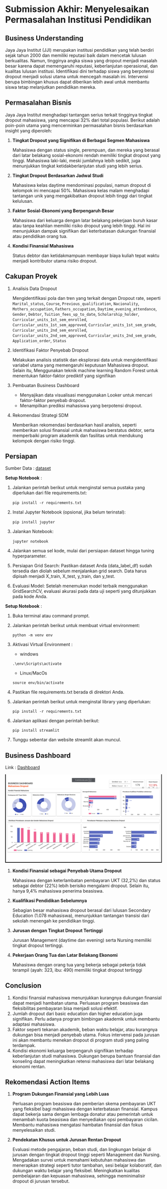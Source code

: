 # **Submission Akhir: Menyelesaikan Permasalahan Institusi Pendidikan**

## **Business Understanding**
Jaya Jaya Institut (JJI) merupakan institusi pendidikan yang telah berdiri sejak tahun 2000 dan memiliki reputasi baik dalam mencetak lulusan berkualitas. Namun, tingginya angka siswa yang dropout menjadi masalah besar karena dapat memengaruhi reputasi, keberlanjutan operasional, dan kualitas lulusan institusi. Identifikasi dini terhadap siswa yang berpotensi dropout menjadi solusi utama untuk mencegah masalah ini. Intervensi berupa bimbingan khusus dapat diberikan lebih awal untuk membantu siswa tetap melanjutkan pendidikan mereka.

## **Permasalahan Bisnis**
Jaya Jaya Institut menghadapi tantangan serius terkait tingginya tingkat dropout mahasiswa, yang mencapai 32% dari total populasi. Berikut adalah poin-poin utama yang mencerminkan permasalahan bisnis berdasarkan insight yang diperoleh:

1. **Tingkat Dropout yang Signifikan di Berbagai Segmen Mahasiswa**

    Mahasiswa dengan status single, perempuan, dan mereka yang berasal dari latar belakang sosial-ekonomi rendah memiliki tingkat dropout yang tinggi. Mahasiswa laki-laki, meski jumlahnya lebih sedikit, juga menunjukkan tingkat ketidakberlanjutan studi yang lebih serius.

2. **Tingkat Dropout Berdasarkan Jadwal Studi**

    Mahasiswa kelas daytime mendominasi populasi, namun dropout di kelompok ini mencapai 50%. Mahasiswa kelas malam menghadapi tantangan unik yang mengakibatkan dropout lebih tinggi dari tingkat kelulusan.

3. **Faktor Sosial-Ekonomi yang Berpengaruh Besar**

    Mahasiswa dari keluarga dengan latar belakang pekerjaan buruh kasar atau tanpa keahlian memiliki risiko dropout yang lebih tinggi. Hal ini menunjukkan dampak signifikan dari keterbatasan dukungan finansial atau pendidikan orang tua.

4. **Kondisi Finansial Mahasiswa**

    Status debtor dan ketidakmampuan membayar biaya kuliah tepat waktu menjadi kontributor utama risiko dropout.

## **Cakupan Proyek**
1. Analisis Data Dropout
    
    Mengidentifikasi pola dan tren yang terkait dengan Dropout rate, seperti `Marital_status`, `Course`, `Previous_qualification`, `Nacionality`, `Mothers_occupation`, `Fathers_occupation`,
    `Daytime_evening_attendance`, `Gender`, `Debtor`, `Tuition_fees_up_to_date`, `Scholarship_holder`,
    `Curricular_units_1st_sem_enrolled`, `Curricular_units_1st_sem_approved`, `Curricular_units_1st_sem_grade`,
    `Curricular_units_2nd_sem_enrolled`, `Curricular_units_2nd_sem_approved`, `Curricular_units_2nd_sem_grade`,
    `Application_order`, `Status`

2. Identifikasi Faktor Penyebab Dropout
    
    Melakukan analisis statistik dan eksplorasi data untuk mengidentifikasi variabel utama yang memengaruhi keputusan Mahasiswa dropout. Selain itu, Menggunakan teknik machine learning Random Forest untuk menentukan faktor-faktor prediktif yang signifikan

3. Pembuatan Business Dashboard
    - Menyajikan data visualisasi menggunakan Looker untuk mencari faktor-faktor penyebab dropout.
    - Menampilkan prediksi mahasiswa yang berpotensi dropout.

3. Rekomendasi Strategi SDM

    Memberikan rekomendasi berdasarkan hasil analisis, seperti memberikan solusi finansial untuk mahasiswa berstatus debtor, serta memperbaiki program akademik dan fasilitas untuk mendukung kelompok dengan risiko tinggi.


## **Persiapan**
Sumber Data : [dataset](https://github.com/dicodingacademy/dicoding_dataset/blob/main/students_performance/data.csv)

**Setup Notebook** : 
   1. Jalankan perintah berikut untuk menginstal semua pustaka yang diperlukan dari file requirements.txt:
    
       `pip install -r requirements.txt`

   2. Instal Jupyter Notebook (opsional, jika belum terinstal): 
   
       `pip install jupyter`

   3. Jalankan Notebook:
   
       `jupyter notebook`

   4. Jalankan semua sel kode, mulai dari persiapan dataset hingga tuning hyperparameter.

   5. Persiapan Grid Search: Pastikan dataset Anda (data_label_df) sudah tersedia dan diolah sebelum menjalankan grid search. Data harus dipisah menjadi X_train, X_test, y_train, dan y_test.

   6. Evaluasi Model: Setelah menemukan model terbaik menggunakan GridSearchCV, evaluasi akurasi pada data uji seperti yang ditunjukkan pada kode Anda.

**Setup Notebook** : 
   1.  Buka terminal atau command prompt.
   2.  Jalankan perintah berikut untuk membuat virtual environment:

       ```
       python -m venv env
       ```

   3.  Aktivasi Virtual Environment :
       - windows

        ```
        .\env\Scripts\activate
        ```

       - Linux/MacOs

        ```
        source env/bin/activate
        ```

   4. Pastikan file requirements.txt berada di direktori Anda.
   5. Jalankan perintah berikut untuk menginstal library yang diperlukan:
    
        ```
        pip install -r requirements.txt
        ```

   7. Jalankan aplikasi dengan perintah berikut:

        ```
        pip install streamlit
        ```

   8. Tunggu sebentar dan website streamlit akan muncul.   
 
## **Business Dashboard**
Link : [Dashboard](https://lookerstudio.google.com/reporting/79b5396e-4c16-4726-b42a-5d9baa09c1db)

![Dashboard](rhamdansyahrul-dashboard.png)

1. **Kondisi Finansial sebagai Penyebab Utama Dropout**
 
    Mahasiswa dengan keterlambatan pembayaran UKT (32,2%) dan status sebagai debtor (22%) lebih berisiko mengalami dropout. Selain itu, hanya 9,4% mahasiswa penerima beasiswa.

2. **Kualifikasi Pendidikan Sebelumnya**
    
    Sebagian besar mahasiswa dropout berasal dari lulusan Secondary Education (1.078 mahasiswa), menunjukkan tantangan transisi dari sekolah menengah ke pendidikan tinggi.

3. **Jurusan dengan Tingkat Dropout Tertinggi**

    Jurusan Management (daytime dan evening) serta Nursing memiliki tingkat dropout tertinggi.

4. **Pekerjaan Orang Tua dan Latar Belakang Ekonomi**

    Mahasiswa dengan orang tua yang bekerja sebagai pekerja tidak terampil (ayah: 323, ibu: 490) memiliki tingkat dropout tertinggi

## Conclusion
  1. Kondisi finansial mahasiswa menunjukkan kurangnya dukungan finansial dapat menjadi hambatan utama. Perluasan program beasiswa dan fleksibilitas pembayaran bisa menjadi solusi efektif.
  2. Jumlah dropout dari basic education dan higher education juga signifikan. Perlu adanya program bimbingan akademik untuk membantu adaptasi mahasiswa.
  3. Faktor seperti tekanan akademik, beban waktu belajar, atau kurangnya dukungan bisa menjadi penyebab utama. Fokus intervensi pada jurusan ini akan membantu menekan dropout di program studi yang paling terdampak.
  4. Kondisi ekonomi keluarga berpengaruh signifikan terhadap keberlanjutan studi mahasiswa. Dukungan berupa bantuan finansial dan konseling dapat meningkatkan retensi mahasiswa dari latar belakang ekonomi rentan.
   
## **Rekomendasi Action Items**
   1. **Program Dukungan Finansial yang Lebih Luas**
    
      Perluasan program beasiswa dan pemberian skema pembayaran UKT yang fleksibel bagi mahasiswa dengan keterbatasan finansial. Kampus dapat bekerja sama dengan lembaga donatur atau pemerintah untuk menambah kuota beasiswa dan menyediakan opsi pembayaran cicilan. Membantu mahasiswa mengatasi hambatan finansial dan fokus menyelesaikan studi.
   
   2. **Pendekatan Khusus untuk Jurusan Rentan Dropout**
    
        Evaluasi metode pengajaran, beban studi, dan lingkungan belajar di jurusan dengan tingkat dropout tinggi seperti Management dan Nursing. Mengadakan survei untuk memahami kebutuhan mahasiswa dan menerapkan strategi seperti tutor tambahan, sesi belajar kolaboratif, dan dukungan waktu belajar yang fleksibel. Meningkatkan kualitas pembelajaran dan kepuasan mahasiswa, sehingga meminimalisir dropout di jurusan tersebut.
